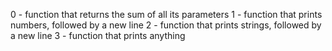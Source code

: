 0 - function that returns the sum of all its parameters
1 - function that prints numbers, followed by a new line
2 - function that prints strings, followed by a new line
3 - function that prints anything
